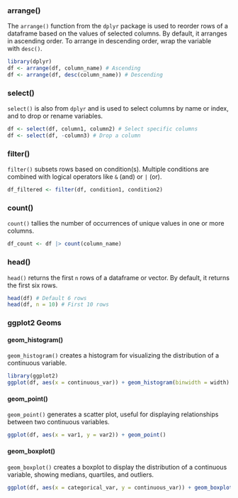### arrange()

The `arrange()` function from the `dplyr` package is used to reorder rows of a dataframe based on the values of selected columns. By default, it arranges in ascending order. To arrange in descending order, wrap the variable with `desc()`.

```r
library(dplyr)
df <- arrange(df, column_name) # Ascending
df <- arrange(df, desc(column_name)) # Descending
```

### select()

`select()` is also from `dplyr` and is used to select columns by name or index, and to drop or rename variables.

```r
df <- select(df, column1, column2) # Select specific columns
df <- select(df, -column3) # Drop a column
```

### filter()

`filter()` subsets rows based on condition(s). Multiple conditions are combined with logical operators like `&` (and) or `|` (or).

```r
df_filtered <- filter(df, condition1, condition2)
```

### count()

`count()` tallies the number of occurrences of unique values in one or more columns.

```r
df_count <- df |> count(column_name)
```

### head()

`head()` returns the first `n` rows of a dataframe or vector. By default, it returns the first six rows.

```r
head(df) # Default 6 rows
head(df, n = 10) # First 10 rows
```

### ggplot2 Geoms

#### geom_histogram()

`geom_histogram()` creates a histogram for visualizing the distribution of a continuous variable.

```r
library(ggplot2)
ggplot(df, aes(x = continuous_var)) + geom_histogram(binwidth = width)
```

#### geom_point()

`geom_point()` generates a scatter plot, useful for displaying relationships between two continuous variables.

```r
ggplot(df, aes(x = var1, y = var2)) + geom_point()
```

#### geom_boxplot()

`geom_boxplot()` creates a boxplot to display the distribution of a continuous variable, showing medians, quartiles, and outliers.

```r
ggplot(df, aes(x = categorical_var, y = continuous_var)) + geom_boxplot()
```